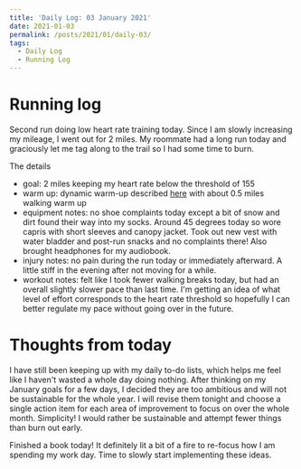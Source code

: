 ```yaml
---
title: 'Daily Log: 03 January 2021'
date: 2021-01-03
permalink: /posts/2021/01/daily-03/
tags:
  - Daily Log
  - Running Log
---
```


# Running log

Second run doing low heart rate training today. Since I am slowly increasing my mileage, I went out for 2 miles. My roommate had a long run today and graciously let me tag along to the trail so I had some time to burn.

The details
- goal: 2 miles keeping my heart rate below the threshold of 155
- warm up: dynamic warm-up described [here](https://www.runtothefinish.com/low-heart-rate-training-plans/) with about 0.5 miles walking warm up
- equipment notes: no shoe complaints today except a bit of snow and dirt found their way into my socks. Around 45 degrees today so wore capris with short sleeves and canopy jacket. Took out new vest with water bladder and post-run snacks and no complaints there! Also brought headphones for my audiobook.
- injury notes: no pain during the run today or immediately afterward. A little stiff in the evening after not moving for a while.
- workout notes: felt like I took fewer walking breaks today, but had an overall slightly slower pace than last time. I'm getting an idea of what level of effort corresponds to the heart rate threshold so hopefully I can better regulate my pace without going over in the future.

# Thoughts from today

I have still been keeping up with my daily to-do lists, which helps me feel like I haven't wasted a whole day doing nothing. After thinking on my January goals for a few days, I decided they are too ambitious and will not be sustainable for the whole year. I will revise them tonight and choose a single action item for each area of improvement to focus on over the whole month. Simplicity! I would rather be sustainable and attempt fewer things than burn out early. 

Finished a book today! It definitely lit a bit of a fire to re-focus how I am spending my work day. Time to slowly start implementing these ideas.
